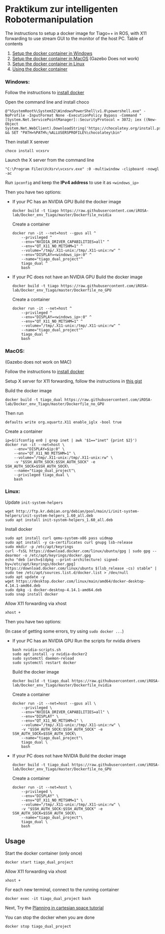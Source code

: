# Praktikum zur intelligenten Robotermanipulation

The instructions to setup a docker image for Tiago++ in ROS, with X11 forwarding to use stream GUI to the monitor of the host PC.
Table of contents
1. [Setup the docker container in Windows](#windows)
2. [Setup the docker container in MacOS](#macos) (Gazebo Does not work)
3. [Setup the docker container in Linux](#linux)
4. [Using the docker container](#usage)

### Windows:
Follow the instructions to [install docker](https://docs.docker.com/desktop/install/windows-install/)

Open the command line and install choco
```
@"%SystemRoot%\System32\WindowsPowerShell\v1.0\powershell.exe" -NoProfile -InputFormat None -ExecutionPolicy Bypass -Command " [System.Net.ServicePointManager]::SecurityProtocol = 3072; iex ((New-Object System.Net.WebClient).DownloadString('https://chocolatey.org/install.ps1'))" && SET "PATH=%PATH%;%ALLUSERSPROFILE%\chocolatey\bin"
```
Then install X serever
```
choco install vcxsrv
```
Launch the X server from the command line
```
"C:\Program Files\VcXsrv\vcxsrv.exe" :0 -multiwindow -clipboard -nowgl -ac
``` 

Run `ipconfig` and keep the **IPv4 address** to use it as `<windows_ip>`

Then you have two options:
* If your PC has an NVIDIA GPU
    Build the docker image
    ```
    docker build -t tiago https://raw.githubusercontent.com/iROSA-lab/Docker_env_Tiago/master/Dockerfile_nvidia
    ```
    Create a container
    ```
    docker run -it --net=host --gpus all ^
        --privileged ^
        --env="NVIDIA_DRIVER_CAPABILITIES=all" ^
        --env="QT_X11_NO_MITSHM=1" ^
        --volume="/tmp/.X11-unix:/tmp/.X11-unix:rw" ^
        --env="DISPLAY=<windows_ip>:0" ^
        --name="tiago_dual_project"^
        tiago_dual ^
        bash
    ```

* If your PC does not have an NVIDIA GPU
    Build the docker image
    ```
    docker build -t tiago https://raw.githubusercontent.com/iROSA-lab/Docker_env_Tiago/master/Dockerfile_no_GPU
    ```
    Create a container
    ```
    docker run -it --net=host ^
        --privileged ^
        --env="DISPLAY=<windows_ip>:0" ^
        --env="QT_X11_NO_MITSHM=1" ^
        --volume="/tmp/.X11-unix:/tmp/.X11-unix:rw" ^
        --name="tiago_dual_project"^
        tiago_dual ^
        bash
    ```


### MacOS:
(Gazebo does not work on MAC)

Follow the instructions to [install docker](https://docs.docker.com/desktop/install/mac-install/)

Setup X server for X11 forwarding, follow the instructions in [this gist](https://gist.github.com/sorny/969fe55d85c9b0035b0109a31cbcb088)

Build the docker image
```
docker build -t tiago_dual https://raw.githubusercontent.com/iROSA-lab/Docker_env_Tiago/master/Dockerfile_no_GPU
```
Then run
```
defaults write org.xquartz.X11 enable_iglx -bool true
```

Create a container
```
ip=$(ifconfig en0 | grep inet | awk '$1=="inet" {print $2}')
docker run -it --net=host \
    --env="DISPLAY=$ip:0" \
    --env="QT_X11_NO_MITSHM=1" \
    --volume="/tmp/.X11-unix:/tmp/.X11-unix:rw" \
    -v "$SSH_AUTH_SOCK:$SSH_AUTH_SOCK" -e SSH_AUTH_SOCK=$SSH_AUTH_SOCK\
    --name="tiago_dual_project"\
    --privileged tiago_dual \
    bash
```

### Linux:
Update `init-system-helpers`
```
wget http://ftp.kr.debian.org/debian/pool/main/i/init-system-helpers/init-system-helpers_1.60_all.deb
sudo apt install init-system-helpers_1.60_all.deb
```
Install docker
```
sudo apt install curl qemu-system-x86 pass uidmap
sudo apt install -y ca-certificates curl gnupg lsb-release
sudo mkdir -p /etc/apt/keyrings
curl -fsSL https://download.docker.com/linux/ubuntu/gpg | sudo gpg --dearmor -o /etc/apt/keyrings/docker.gpg
echo "deb [arch=$(dpkg --print-architecture) signed-by=/etc/apt/keyrings/docker.gpg] https://download.docker.com/linux/ubuntu $(lsb_release -cs) stable" | sudo tee /etc/apt/sources.list.d/docker.list > /dev/null
sudo apt update -y
wget https://desktop.docker.com/linux/main/amd64/docker-desktop-4.14.1-amd64.deb
sudo dpkg -i docker-desktop-4.14.1-amd64.deb
sudo snap install docker
```
Allow X11 forwarding via xhost
```
xhost +
```

Then you have two options:

(In case of getting some errors, try using `sudo docker ...`)
* If your PC has an NVIDIA GPU
    Run the scripts for nvidia drivers
    ```
    bash nvidia-scripts.sh
    sudo apt install -y nvidia-docker2
    sudo systemctl daemon-reload
    sudo systemctl restart docker
    ```

    Build the docker image
    ```
    docker build -t tiago_dual https://raw.githubusercontent.com/iROSA-lab/Docker_env_Tiago/master/Dockerfile_nvidia
    ```

    Create a container
    ```
    docker run -it --net=host --gpus all \
        --privileged \
        --env="NVIDIA_DRIVER_CAPABILITIES=all" \
        --env="DISPLAY" \
        --env="QT_X11_NO_MITSHM=1" \
        --volume="/tmp/.X11-unix:/tmp/.X11-unix:rw" \
        -v "$SSH_AUTH_SOCK:$SSH_AUTH_SOCK" -e SSH_AUTH_SOCK=$SSH_AUTH_SOCK\
        --name="tiago_dual_project"\
        tiago_dual \
        bash
    ```

* If your PC does not have NVIDIA
    Build the docker image
    ```
    docker build -t tiago_dual https://raw.githubusercontent.com/iROSA-lab/Docker_env_Tiago/master/Dockerfile_no_GPU
    ```

    Create a container
    ```
    docker run -it --net=host \
        --privileged \
        --env="DISPLAY" \
        --env="QT_X11_NO_MITSHM=1" \
        --volume="/tmp/.X11-unix:/tmp/.X11-unix:rw" \
        -v "$SSH_AUTH_SOCK:$SSH_AUTH_SOCK" -e SSH_AUTH_SOCK=$SSH_AUTH_SOCK\
        --name="tiago_dual_project"\
        tiago_dual \
        bash
    ```

## Usage

Start the docker container (only once)
```
docker start tiago_dual_project
```
Allow X11 forwarding via xhost
```
xhost +
```
For each new terminal, connect to the running container
```
docker exec -it tiago_dual_project bash
```

Next, Try the [Planning in cartesian space tutorial](http://wiki.ros.org/Robots/TIAGo%2B%2B/Tutorials/MoveIt/Planning_cartesian_space)

You can stop the docker when you are done
```
docker stop tiago_dual_project
```